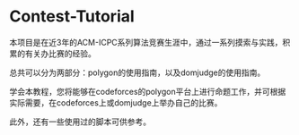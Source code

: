 # Contest-Tutorial

本项目是在近3年的ACM-ICPC系列算法竞赛生涯中，通过一系列摸索与实践，积累的有关办比赛的经验。

总共可以分为两部分：polygon的使用指南，以及domjudge的使用指南。

学会本教程，您将能够在codeforces的polygon平台上进行命题工作，并可根据实际需要，在codeforces上或domjudge上举办自己的比赛。

此外，还有一些使用过的脚本可供参考。